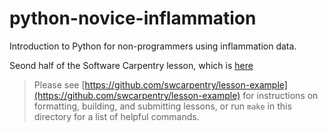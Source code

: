 python-novice-inflammation
==========================

Introduction to Python for non-programmers using inflammation data.

Seond half of the Software Carpentry lesson, which is 
[here](https://github.com/swcarpentry/python-novice-inflammation)

> Please see [https://github.com/swcarpentry/lesson-example](https://github.com/swcarpentry/lesson-example)
> for instructions on formatting, building, and submitting lessons,
> or run `make` in this directory for a list of helpful commands.
